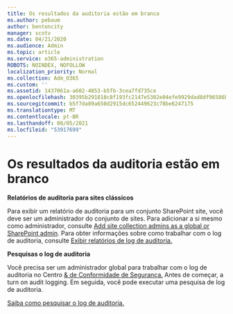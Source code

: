 ```yaml
---
title: Os resultados da auditoria estão em branco
ms.author: pebaum
author: bentoncity
manager: scotv
ms.date: 04/21/2020
ms.audience: Admin
ms.topic: article
ms.service: o365-administration
ROBOTS: NOINDEX, NOFOLLOW
localization_priority: Normal
ms.collection: Adm_O365
ms.custom: ''
ms.assetid: 1437061a-a602-4853-b5fb-3cea7fd735ce
ms.openlocfilehash: 30395b291818c8f193fc2147e5302e04efe9929dad8df96586be1c3e75bd35aa
ms.sourcegitcommit: b5f7da89a650d2915dc652449623c78be6247175
ms.translationtype: MT
ms.contentlocale: pt-BR
ms.lasthandoff: 08/05/2021
ms.locfileid: "53917699"
---
```

# <a name="auditing-results-are-blank"></a>Os resultados da auditoria estão em branco

 **Relatórios de auditoria para sites clássicos**
  
Para exibir um relatório de auditoria para um conjunto SharePoint site, você deve ser um administrador do conjunto de sites. Para adicionar a si mesmo como administrador, consulte [Add site collection admins as a global or SharePoint admin](https://go.microsoft.com/fwlink/?linkid=869390). Para obter informações sobre como trabalhar com o log de auditoria, consulte [Exibir relatórios de log de auditoria.](https://go.microsoft.com/fwlink/?linkid=395237) 
  
 **Pesquisas o log de auditoria**
  
Você precisa ser um administrador global para trabalhar com o log de auditoria no Centro [ &amp; de Conformidade de Segurança.](https://protection.office.com) Antes de começar, a turn on audit logging. Em seguida, você pode executar uma pesquisa de log de auditoria. 
  
[Saiba como pesquisar o log de auditoria.](https://go.microsoft.com/fwlink/?linkid=708432)
  

